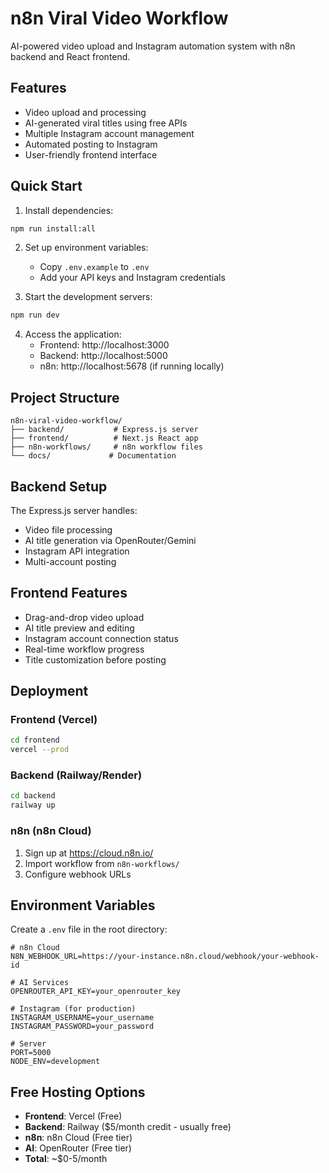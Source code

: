 # n8n Viral Video Workflow

AI-powered video upload and Instagram automation system with n8n backend and React frontend.

## Features
- Video upload and processing
- AI-generated viral titles using free APIs
- Multiple Instagram account management
- Automated posting to Instagram
- User-friendly frontend interface

## Quick Start

1. Install dependencies:
```bash
npm run install:all
```

2. Set up environment variables:
   - Copy `.env.example` to `.env`
   - Add your API keys and Instagram credentials

3. Start the development servers:
```bash
npm run dev
```

4. Access the application:
   - Frontend: http://localhost:3000
   - Backend: http://localhost:5000
   - n8n: http://localhost:5678 (if running locally)

## Project Structure
```
n8n-viral-video-workflow/
├── backend/           # Express.js server
├── frontend/          # Next.js React app
├── n8n-workflows/     # n8n workflow files
└── docs/             # Documentation
```

## Backend Setup

The Express.js server handles:
- Video file processing
- AI title generation via OpenRouter/Gemini
- Instagram API integration
- Multi-account posting

## Frontend Features

- Drag-and-drop video upload
- AI title preview and editing
- Instagram account connection status
- Real-time workflow progress
- Title customization before posting

## Deployment

### Frontend (Vercel)
```bash
cd frontend
vercel --prod
```

### Backend (Railway/Render)
```bash
cd backend
railway up
```

### n8n (n8n Cloud)
1. Sign up at https://cloud.n8n.io/
2. Import workflow from `n8n-workflows/`
3. Configure webhook URLs

## Environment Variables

Create a `.env` file in the root directory:

```env
# n8n Cloud
N8N_WEBHOOK_URL=https://your-instance.n8n.cloud/webhook/your-webhook-id

# AI Services
OPENROUTER_API_KEY=your_openrouter_key

# Instagram (for production)
INSTAGRAM_USERNAME=your_username
INSTAGRAM_PASSWORD=your_password

# Server
PORT=5000
NODE_ENV=development
```

## Free Hosting Options

- **Frontend**: Vercel (Free)
- **Backend**: Railway ($5/month credit - usually free)
- **n8n**: n8n Cloud (Free tier)
- **AI**: OpenRouter (Free tier)
- **Total**: ~$0-5/month
